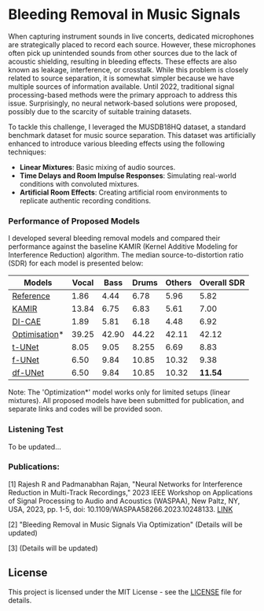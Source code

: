 # Bleeding Removal in Music Signals

When capturing instrument sounds in live concerts, dedicated microphones are strategically placed to record each source. However, these microphones often pick up unintended sounds from other sources due to the lack of acoustic shielding, resulting in bleeding effects. These effects are also known as leakage, interference, or crosstalk. While this problem is closely related to source separation, it is somewhat simpler because we have multiple sources of information available. Until 2022, traditional signal processing-based methods were the primary approach to address this issue. Surprisingly, no neural network-based solutions were proposed, possibly due to the scarcity of suitable training datasets.

To tackle this challenge, I leveraged the MUSDB18HQ dataset, a standard benchmark dataset for music source separation. This dataset was artificially enhanced to introduce various bleeding effects using the following techniques:

- **Linear Mixtures**: Basic mixing of audio sources.
- **Time Delays and Room Impulse Responses**: Simulating real-world conditions with convoluted mixtures.
- **Artificial Room Effects**: Creating artificial room environments to replicate authentic recording conditions.

### Performance of Proposed Models

I developed several bleeding removal models and compared their performance against the baseline KAMIR (Kernel Additive Modeling for Interference Reduction) algorithm. The median source-to-distortion ratio (SDR) for each model is presented below:


| Models | Vocal | Bass | Drums | Others | Overall SDR | 
|------|-----|-----|-----|-----|-----|
|[Reference]()| 1.86 | 4.44 | 6.78 | 5.96 | 5.82 | 
|[KAMIR](https://ieeexplore.ieee.org/abstract/document/7178036)| 13.84 | 6.75 | 6.83 | 5.61 | 7.00 |
|[DI-CAE]()| 1.89 | 5.81 | 6.18 | 4.48 | 6.92 | 
|[Optimisation]()*| 39.25 | 42.90 | 44.22 | 42.11 | 42.12 |
|[t-UNet]()| 8.05 | 9.05 | 8.255 | 6.69 | 8.83 |
|[f-UNet]()| 6.50 | 9.84 | 10.85 | 10.32 | 9.38 | 
|[df-UNet]()| 6.50 | 9.84 | 10.85 | 10.32 | __11.54__ |


Note: The 'Optimization*' model works only for limited setups (linear mixtures). All proposed models have been submitted for publication, and separate links and codes will be provided soon.


### Listening Test

To be updated...

### Publications:

[1] Rajesh R and Padmanabhan Rajan, "Neural Networks for Interference Reduction in Multi-Track Recordings," 2023 IEEE Workshop on Applications of Signal Processing to Audio and Acoustics (WASPAA), New Paltz, NY, USA, 2023, pp. 1-5, doi: 10.1109/WASPAA58266.2023.10248133. [LINK](https://ieeexplore.ieee.org/document/10248133)

[2] "Bleeding Removal in Music Signals Via Optimization" (Details will be updated)

[3] (Details will be updated)



## License
This project is licensed under the MIT License - see the [LICENSE](https://github.com/its-rajesh/Audio-Bleeding-Removal/blob/cde41b94a1be385efc46888a04b30a7b82c33375/LICENSE) file for details.
